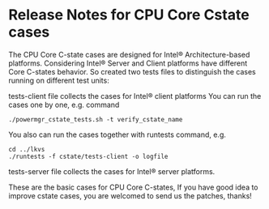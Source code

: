 # Release Notes for CPU Core Cstate cases

The CPU Core C-state cases are designed for Intel® Architecture-based platforms.
Considering Intel® Server and Client platforms have different Core C-states behavior.
So created two tests files to distinguish the cases running on different test units:

tests-client file collects the cases for Intel® client platforms
You can run the cases one by one, e.g. command

```
./powermgr_cstate_tests.sh -t verify_cstate_name
```
You also can run the cases together with runtests command, e.g.

```
cd ../lkvs
./runtests -f cstate/tests-client -o logfile
```

tests-server file collects the cases for Intel® server platforms.

These are the basic cases for CPU Core C-states, If you have good idea to 
improve cstate cases, you are welcomed to send us the patches, thanks!
